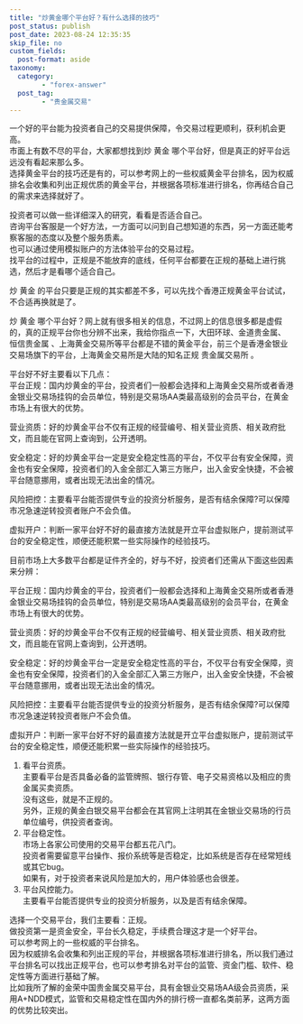```yaml
---
title: "炒黄金哪个平台好？有什么选择的技巧"
post_status: publish
post_date: 2023-08-24 12:35:35
skip_file: no
custom_fields: 
  post-format: aside
taxonomy:
  category:
        - "forex-answer"
  post_tag:
        - "贵金属交易"
---
```


一个好的平台能为投资者自己的交易提供保障，令交易过程更顺利，获利机会更高。  
市面上有数不尽的平台，大家都想找到炒 黄金 哪个平台好，但是真正的好平台远远没有看起来那么多。  
选择黄金平台的技巧还是有的，可以参考网上的一些权威黄金平台排名，因为权威排名会收集和列出正规优质的黄金平台，并根据各项标准进行排名，你再结合自己的需求来选择就好了。

投资者可以做一些详细深入的研究，看看是否适合自己。  
咨询平台客服是一个好方法，一方面可以问到自己想知道的东西，另一方面还能考察客服的态度以及整个服务质素。  
也可以通过使用模拟账户的方法体验平台的交易过程。  
找平台的过程中，正规是不能放弃的底线，任何平台都要在正规的基础上进行挑选，然后才是看哪个适合自己。

炒 黄金 的平台只要是正规的其实都差不多，可以先找个香港正规黄金平台试试，不合适再换就是了。

炒 黄金 哪个平台好？网上就有很多相关的信息，不过网上的信息很多都是虚假的，真的正规平台你也分辨不出来，我给你指点一下，大田环球、金道贵金属、 恒信贵金属 、上海黄金交易所等平台都是不错的黄金平台，前三个是香港金银业交易场旗下的平台，上海黄金交易所是大陆的知名正规 贵金属交易所 。

平台好不好主要看以下几点：  
平台正规：国内炒黄金的平台，投资者们一般都会选择和上海黄金交易所或者香港金银业交易场挂钩的会员单位，特别是交易场AA类最高级别的会员平台，在黄金市场上有很大的优势。

营业资质：好的炒黄金平台不仅有正规的经营编号、相关营业资质、相关政府批文，而且能在官网上查询到，公开透明。

安全稳定：好的炒黄金平台一定是安全稳定性高的平台，不仅平台有安全保障，资金也有安全保障，投资者们的入金全部汇入第三方账户，出入金安全快捷，不会被平台随意挪用，或者出现无法出金的情况。

风险把控：主要看平台能否提供专业的投资分析服务，是否有结余保障?可以保障市况急速逆转投资者账户不会负值。

虚拟开户：判断一家平台好不好的最直接方法就是开立平台虚拟账户，提前测试平台的安全稳定性，顺便还能积累一些实际操作的经验技巧。

目前市场上大多数平台都是证件齐全的，好与不好，投资者们还需从下面这些因素来分辨：

平台正规：国内炒黄金的平台，投资者们一般都会选择和上海黄金交易所或者香港金银业交易场挂钩的会员单位，特别是交易场AA类最高级别的会员平台，在黄金市场上有很大的优势。

营业资质：好的炒黄金平台不仅有正规的经营编号、相关营业资质、相关政府批文，而且能在官网上查询到，公开透明。

安全稳定：好的炒黄金平台一定是安全稳定性高的平台，不仅平台有安全保障，资金也有安全保障，投资者们的入金全部汇入第三方账户，出入金安全快捷，不会被平台随意挪用，或者出现无法出金的情况。

风险把控：主要看平台能否提供专业的投资分析服务，是否有结余保障?可以保障市况急速逆转投资者账户不会负值。

虚拟开户：判断一家平台好不好的最直接方法就是开立平台虚拟账户，提前测试平台的安全稳定性，顺便还能积累一些实际操作的经验技巧。

1. 看平台资质。  
    主要看平台是否具备必备的监管牌照、银行存管、电子交易资格以及相应的贵金属买卖资质。  
    没有这些，就是不正规的。  
    另外，正规的黄金白银交易平台都会在其官网上注明其在金银业交易场的行员单位编号，供投资者查询。
2. 平台稳定性。  
    市场上各家公司使用的交易平台都五花八门。  
    投资者需要留意平台操作、报价系统等是否稳定，比如系统是否存在经常短线或其它bug。  
    如果有，对于投资者来说风险是加大的，用户体验感也会很差。
3. 平台风控能力。  
    主要看平台能否提供专业的投资分析服务，以及是否有结余保障。

选择一个交易平台，我们主要看：正规。  
做投资第一是资金安全，平台长久稳定，手续费合理这才是一个好平台。  
可以参考网上的一些权威的平台排名。  
因为权威排名会收集和列出正规的平台，并根据各项标准进行排名，所以我们通过平台排名可以找出正规平台，也可以参考排名对平台的监管、资金门槛、软件、稳定性等方面进行基础了解。  
比如我所了解的金荣中国贵金属交易平台，具有金银业交易场AA级会员资质，采用A+NDD模式，监管和交易稳定性在国内外的排行榜一直都名类前茅，这两方面的优势比较突出。
